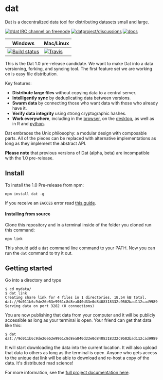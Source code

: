 # dat

Dat is a decentralized data tool for distributing datasets small and large.

[![#dat IRC channel on freenode](https://img.shields.io/badge/irc%20channel-%23dat%20on%20freenode-blue.svg)](http://webchat.freenode.net/?channels=dat)
[![datproject/discussions](https://badges.gitter.im/Join%20Chat.svg)](https://gitter.im/datproject/discussions?utm_source=badge&utm_medium=badge&utm_campaign=pr-badge&utm_content=badge)
[![docs](https://readthedocs.org/projects/pip/badge/?version=latest)](http://dat-data.readthedocs.org)


Windows        | Mac/Linux
-------------- | ------------
[![Build status](https://ci.appveyor.com/api/projects/status/s236036xnglo4v5l)](https://ci.appveyor.com/project/maxogden/dat) | [![Travis](https://api.travis-ci.org/maxogden/dat.svg)](https://travis-ci.org/maxogden/dat)


This is the Dat 1.0 pre-release candidate. We want to make Dat into a data versioning, forking, and syncing tool. The first feature set we are working on is easy file distribution.

Key features:

  * **Distribute large files** without copying data to a central server.
  * **Intelligently sync** by deduplicating data between versions.
  * **Swarm data** by connecting those who want data with those who already have it.
  * **Verify data integrity** using strong cryptographic hashes.
  * **Work everywhere**, including in the [browser](http://github.com/karissa/dat-browserify), on the [desktop](http://github.com/karissa/dat-desk), as well as in R and [python](http://github.com/karissa/datpy).

Dat embraces the Unix philosophy: a modular design with composable parts. All of the pieces can be replaced with alternative implementations as long as they implement the abstract API.

**Please note** that previous versions of Dat (alpha, beta) are incompatible with the 1.0 pre-release.

## Install

To install the 1.0 Pre-release from npm:

```
npm install dat -g
```

If you receive an `EACCES` error read [this guide](https://docs.npmjs.com/getting-started/fixing-npm-permissions).

#### Installing from source

Clone this repository and in a terminal inside of the folder you cloned run this command:

```
npm link
```

This should add a `dat` command line command to your PATH. Now you can run the `dat` command to try it out.

## Getting started

Go into a directory and type

```
$ cd mydata/
$ dat link
Creating share link for 4 files in 1 directories. 18.54 kB total.
dat://9d011b6c9de26e53e9961c8d8ea840d33e0d8408318332c9502bad112cad9989
Serving data on port 3282 (0 connections)
```

You are now publishing that data from your computer and it will be publicly accessible as long as your terminal is open. Your friend can get that data like this:

```
$ dat dat://9d011b6c9de26e53e9961c8d8ea840d33e0d8408318332c9502bad112cad9989
```

It will start downloading the data into the current location. It will also upload that data to others as long as the terminal is open. Anyone who gets access to the unique dat link will be able to download and re-host a copy of the data. It's distributed mad science!

For more information, see the [full project documentation here](http://dat-data.readthedocs.org).
